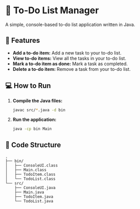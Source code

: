 # 📝 To-Do List Manager

A simple, console-based to-do list application written in Java.

## 🚀 Features

*   **Add a to-do item:** Add a new task to your to-do list.
*   **View to-do items:** View all the tasks in your to-do list.
*   **Mark a to-do item as done:** Mark a task as completed.
*   **Delete a to-do item:** Remove a task from your to-do list.

## 💻 How to Run

1.  **Compile the Java files:**
    ```bash
    javac src/*.java -d bin
    ```
2.  **Run the application:**
    ```bash
    java -cp bin Main
    ```

## 📂 Code Structure

```
.
├── bin/
│   ├── ConsoleUI.class
│   ├── Main.class
│   ├── TodoItem.class
│   └── TodoList.class
└── src/
    ├── ConsoleUI.java
    ├── Main.java
    ├── TodoItem.java
    └── TodoList.java
```